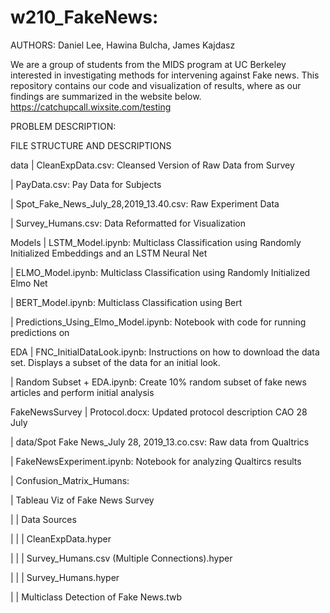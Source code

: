 # w210_FakeNews:

AUTHORS: Daniel Lee, Hawina Bulcha, James Kajdasz

We are a group of students from the MIDS program at UC Berkeley interested in investigating methods for intervening against Fake news. This repository contains our code and visualization of results, where as our findings are summarized in the website below.
https://catchupcall.wixsite.com/testing

PROBLEM DESCRIPTION:


FILE STRUCTURE AND DESCRIPTIONS

data
| CleanExpData.csv: Cleansed Version of Raw Data from Survey 

| PayData.csv: Pay Data for Subjects

| Spot_Fake_News_July_28,2019_13.40.csv: Raw Experiment Data 

| Survey_Humans.csv: Data Reformatted for Visualization

Models 
| LSTM_Model.ipynb: Multiclass Classification using Randomly Initialized Embeddings and an LSTM Neural Net 

| ELMO_Model.ipynb: Multiclass Classification using Randomly Initialized Elmo Net 

| BERT_Model.ipynb:  Multiclass Classification using Bert 

| Predictions_Using_Elmo_Model.ipynb: Notebook with code for running predictions on 

EDA 
| FNC_InitialDataLook.ipynb: Instructions on how to download the data set. Displays a subset of the data for an initial look.

| Random Subset + EDA.ipynb: Create 10% random subset of fake news articles and perform initial analysis 

FakeNewsSurvey
| Protocol.docx: Updated protocol description CAO 28 July

| data/Spot Fake News_July 28, 2019_13.co.csv: Raw data from Qualtrics

| FakeNewsExperiment.ipynb: Notebook for analyzing Qualtircs results

| Confusion_Matrix_Humans:  

| Tableau Viz of Fake News Survey

| | Data Sources 

| | | CleanExpData.hyper

| | | Survey_Humans.csv (Multiple Connections).hyper

| | | Survey_Humans.hyper

| | Multiclass Detection of Fake News.twb 

